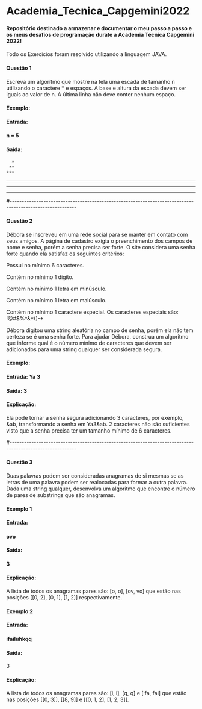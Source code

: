 # Academia_Tecnica_Capgemini2022
<h4>Repositório destinado a armazenar e documentar o meu passo a passo e os meus desafios de programação durate a Academia Técnica Capgemini 2022!</h4>

<p>Todo os Exercicios foram resolvido utilizando a linguagem JAVA.</p>


<h4>Questão 1</h5>
<p>Escreva um algoritmo que mostre na tela uma escada de tamanho n utilizando o caractere * e espaços. 
A base e altura da escada devem ser iguais ao valor de n. A última linha não deve conter nenhum espaço.</p>
<h4>Exemplo:</h4>
<h4>Entrada:</h4> 
<h4>n = 5</h4>

<h4>Saída:</h4> 

      *
     **
    ***
   ****
  *****
 ******

#---------------------------------------------------------------------------------------------------------

<h4>Questão 2</h5>

<p>
Débora se inscreveu em uma rede social para se manter em contato com seus amigos. A
página de cadastro exigia o preenchimento dos campos de nome e senha, porém a senha precisa ser
forte. O site considera uma senha forte quando ela satisfaz os seguintes critérios:
</p>

<p> Possui no mínimo 6 caracteres.</p>
<p> Contém no mínimo 1 digito.</p>
<p> Contém no mínimo 1 letra em minúsculo.</p>
<p> Contém no mínimo 1 letra em maiúsculo.</p>
<p> Contém no mínimo 1 caractere especial. Os caracteres especiais são: !@#$%^&*()-+</p>

<p>
Débora digitou uma string aleatória no campo de senha, porém ela não tem certeza se é uma
senha forte. Para ajudar Débora, construa um algoritmo que informe qual é o número mínimo de
caracteres que devem ser adicionados para uma string qualquer ser considerada segura.
</p>

<h4>Exemplo:</h4>
<h4>Entrada: Ya 3</h4>
<h4>Saída: 3 </h4>

<h4>Explicação:</h4>
<p>
Ela pode tornar a senha segura adicionando 3 caracteres, por exemplo, &ab, transformando
a senha em Ya3&ab. 2 caracteres não são suficientes visto que a senha precisa ter um tamanho
mínimo de 6 caracteres.
</p>


#---------------------------------------------------------------------------------------------------------


<h4>Questão 3</h5>

<p>
Duas palavras podem ser consideradas anagramas de si mesmas se as letras de uma palavra
podem ser realocadas para formar a outra palavra. Dada uma string qualquer, desenvolva um
algoritmo que encontre o número de pares de substrings que são anagramas.
</p>

<h4>Exemplo 1</h4>
<h4>Entrada:</h4>
<h4>ovo</h4>
<h4>Saída:</h4>
<h4>3</h4>

<h4>Explicação:</h4>
<p>A lista de todos os anagramas pares são: [o, o], [ov, vo] que estão nas posições [[0, 2], [0, 1],
[1, 2]] respectivamente.</p>


<h4>Exemplo 2</h4>
<h4>Entrada:</h4>
<h4>ifailuhkqq</h4>
<h4>Saída:</h4>
<h>3</h4>

<h4>Explicação:</h4>
<p>A lista de todos os anagramas pares são: [i, i], [q, q] e [ifa, fai] que estão nas posições [[0, 3]],
[[8, 9]] e [[0, 1, 2], [1, 2, 3]].</p>


